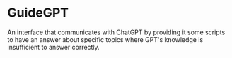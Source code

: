 # GuideGPT
An interface that communicates with ChatGPT by providing it some scripts to have an answer about specific topics where GPT's  knowledge is insufficient to answer correctly.
